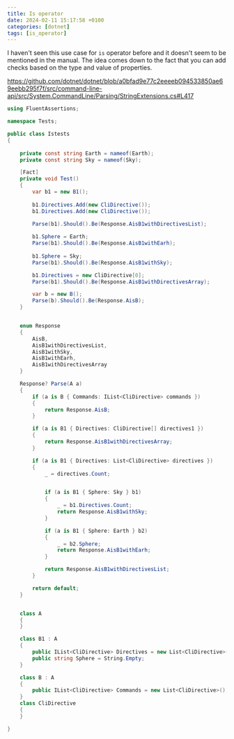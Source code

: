 ```yaml
---
title: Is operator
date: 2024-02-11 15:17:58 +0100
categories: [dotnet]
tags: [is_operator]
---
```


I haven't seen this use case for `is` operator before and it doesn't seem to be mentioned in the manual. The idea comes down to the fact that you can add checks based on the type and value of properties.  

<https://github.com/dotnet/dotnet/blob/a0bfad9e77c2eeeeb094533850ae69eebb295f7f/src/command-line-api/src/System.CommandLine/Parsing/StringExtensions.cs#L417>

```csharp
using FluentAssertions;

namespace Tests;

public class Istests
{
    
    private const string Earth = nameof(Earth);
    private const string Sky = nameof(Sky);

    [Fact]
    private void Test()
    {
        var b1 = new B1();
     
        b1.Directives.Add(new CliDirective());
        b1.Directives.Add(new CliDirective());

        Parse(b1).Should().Be(Response.AisB1withDirectivesList);
        
        b1.Sphere = Earth;
        Parse(b1).Should().Be(Response.AisB1withEarh);
        
        b1.Sphere = Sky;
        Parse(b1).Should().Be(Response.AisB1withSky);

        b1.Directives = new CliDirective[0];
        Parse(b1).Should().Be(Response.AisB1withDirectivesArray);

        var b = new B();
        Parse(b).Should().Be(Response.AisB);
    }


    enum Response
    {
        AisB,
        AisB1withDirectivesList,
        AisB1withSky,
        AisB1withEarh,
        AisB1withDirectivesArray
    }

    Response? Parse(A a)
    {
        if (a is B { Commands: IList<CliDirective> commands })
        {
            return Response.AisB;
        }

        if (a is B1 { Directives: CliDirective[] directives1 })
        {
            return Response.AisB1withDirectivesArray;
        }

        if (a is B1 { Directives: List<CliDirective> directives })
        {
            _ = directives.Count;


            if (a is B1 { Sphere: Sky } b1)
            {
                _ = b1.Directives.Count;
                return Response.AisB1withSky;
            }

            if (a is B1 { Sphere: Earth } b2)
            {
                _ = b2.Sphere;
                return Response.AisB1withEarh;
            }

            return Response.AisB1withDirectivesList;
        }

        return default;
    }


    class A
    {
    }

    class B1 : A
    {
        public IList<CliDirective> Directives = new List<CliDirective>();
        public string Sphere = String.Empty;
    }

    class B : A
    {
        public IList<CliDirective> Commands = new List<CliDirective>();
    }
    class CliDirective
    {
    }

}

```